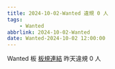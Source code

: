 ```yaml
---
title: 2024-10-02-Wanted 違規 0 人
tags:
    - Wanted
abbrlink: 2024-10-02-Wanted
date: Wanted-2024-10-02 12:00:00
---
```

Wanted 板 [板規連結](https://www.ptt.cc/bbs/Wanted/M.1608829773.A.D3B.html)
昨天違規 0 人
